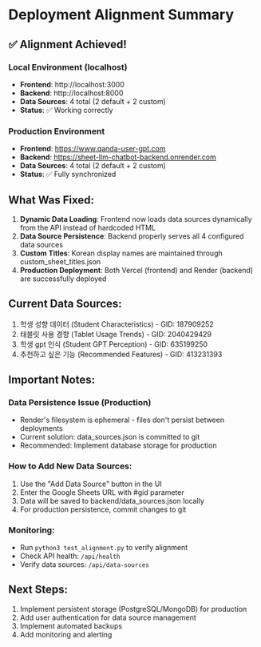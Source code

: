 # Deployment Alignment Summary

## ✅ Alignment Achieved!

### Local Environment (localhost)
- **Frontend**: http://localhost:3000
- **Backend**: http://localhost:8000
- **Data Sources**: 4 total (2 default + 2 custom)
- **Status**: ✅ Working correctly

### Production Environment 
- **Frontend**: https://www.qanda-user-gpt.com
- **Backend**: https://sheet-llm-chatbot-backend.onrender.com
- **Data Sources**: 4 total (2 default + 2 custom)
- **Status**: ✅ Fully synchronized

## What Was Fixed:

1. **Dynamic Data Loading**: Frontend now loads data sources dynamically from the API instead of hardcoded HTML
2. **Data Source Persistence**: Backend properly serves all 4 configured data sources
3. **Custom Titles**: Korean display names are maintained through custom_sheet_titles.json
4. **Production Deployment**: Both Vercel (frontend) and Render (backend) are successfully deployed

## Current Data Sources:

1. 학생 성향 데이터 (Student Characteristics) - GID: 187909252
2. 태블릿 사용 경향 (Tablet Usage Trends) - GID: 2040429429  
3. 학생 gpt 인식 (Student GPT Perception) - GID: 635199250
4. 추천하고 싶은 기능 (Recommended Features) - GID: 413231393

## Important Notes:

### Data Persistence Issue (Production)
- Render's filesystem is ephemeral - files don't persist between deployments
- Current solution: data_sources.json is committed to git
- Recommended: Implement database storage for production

### How to Add New Data Sources:
1. Use the "Add Data Source" button in the UI
2. Enter the Google Sheets URL with #gid parameter
3. Data will be saved to backend/data_sources.json locally
4. For production persistence, commit changes to git

### Monitoring:
- Run `python3 test_alignment.py` to verify alignment
- Check API health: `/api/health`
- Verify data sources: `/api/data-sources`

## Next Steps:
1. Implement persistent storage (PostgreSQL/MongoDB) for production
2. Add user authentication for data source management
3. Implement automated backups
4. Add monitoring and alerting
